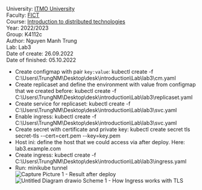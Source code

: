University: [ITMO University](https://itmo.ru/ru/)<br>
Faculty: [FICT](https://fict.itmo.ru)<br>
Course: [Introduction to distributed technologies](https://github.com/itmo-ict-faculty/introduction-to-distributed-technologies)<br>
Year: 2022/2023<br>
Group: K4112c<br>
Author: Nguyen Manh Trung<br>
Lab: Lab3<br>
Date of create: 26.09.2022<br>
Date of finished: 05.10.2022<br>
- Create configmap with pair `key:value`: kubectl create -f C:\Users\TrungNM\Desktop\desk\introduction\Lab\lab3\cm.yaml<br>
- Create replicaset and define the environment with value from configmap that we created before: kubectl create -f C:\Users\TrungNM\Desktop\desk\introduction\Lab\lab3\replicaset.yaml<br>
- Create service for replicaset: kubectl create -f C:\Users\TrungNM\Desktop\desk\introduction\Lab\lab3\svc.yaml<br>
- Enable ingress: kubectl create -f C:\Users\TrungNM\Desktop\desk\introduction\Lab\lab3\svc.yaml<br>
- Create secret with certificate and private key: kubectl create secret tls secret-tls --cert=cert.pem --key=key.pem<br>
- Host ini: define the host that we could access via after deploy. Here: lab3.example.com<br>
- Create ingress: kubectl create -f C:\Users\TrungNM\Desktop\desk\introduction\Lab\lab3\ingress.yaml<br>
- Run: minikube tunnel<br>
![Capture](https://user-images.githubusercontent.com/83900905/194126151-c0fdcbff-8547-4608-aee1-c768bd9c0f87.JPG)
Picture 1 - Result after deploy<br>
![Untitled Diagram drawio](https://user-images.githubusercontent.com/83900905/194373638-2115a061-d205-4efb-b634-c5d7d6460673.png)
Scheme 1 - How Ingress works with TLS

